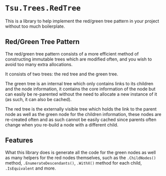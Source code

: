 # `Tsu.Trees.RedTree`

This is a library to help implement the red/green tree pattern in your project without too much boilerplate.

## Red/Green Tree Pattern

The red/green tree pattern consists of a more efficient method of constructing immutable trees which are modified often, and you wish to avoid too many extra allocations.

It consists of two trees: the red tree and the green tree.

The green tree is an internal tree which only contains links to its children and the node information, it contains the core information of the node but can easily be re-parented without the need to allocate a new instance of it (as such, it can also be cached).

The red tree is the externally visible tree which holds the link to the parent node as well as the green node for the children information, these nodes are re-created often and as such cannot be easily cached since parents often change when you re-build a node with a different child.


## Features

What this library does is generate all the code for the green nodes as well as many helpers for the red nodes themselves, such as the `.ChildNodes()` method, `.EnumerateDescendants()`, `.WithX()` method for each child, `.IsEquivalent` and more.